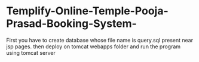 # Templify-Online-Temple-Pooja-Prasad-Booking-System-

First you have to create database whose file name is query.sql present near jsp pages.
then deploy on tomcat webapps folder 
and run the program using tomcat server
